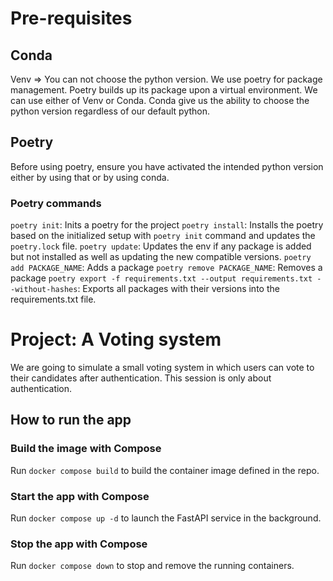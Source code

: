 # Pre-requisites
## Conda
Venv => You can not choose the python version.
We use poetry for package management. Poetry builds up its package upon a virtual environment. We can use either of Venv or Conda. Conda give us the ability to choose the python version regardless of our default python. 
## Poetry
Before using poetry, ensure you have activated the intended python version either by using that or by using conda.
### Poetry commands
`poetry init`: Inits a poetry for the project
`poetry install`: Installs the poetry based on the initialized setup with `poetry init` command and updates the `poetry.lock` file.
`poetry update`: Updates the env if any package is added but not installed as well as updating the new compatible versions. 
`poetry add PACKAGE_NAME`: Adds a package
`poetry remove PACKAGE_NAME`: Removes a package
`poetry export -f requirements.txt --output requirements.txt --without-hashes`: Exports all packages with their versions into the requirements.txt file.

# Project: A Voting system

We are going to simulate a small voting system in which users can vote to their candidates after authentication.
This session is only about authentication.
## How to run the app

### Build the image with Compose
Run `docker compose build` to build the container image defined in the repo.

### Start the app with Compose
Run `docker compose up -d` to launch the FastAPI service in the background.

### Stop the app with Compose
Run `docker compose down` to stop and remove the running containers.
